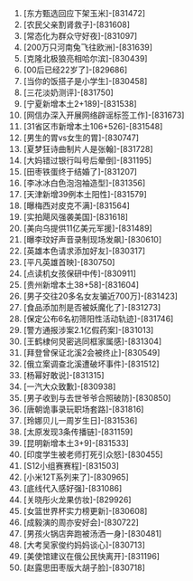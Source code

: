 
1. [东方甄选回应下架玉米]-[831472]
1. [农民父亲割肾救子]-[831608]
1. [常态化为群众守好夜]-[831097]
1. [200万只河南兔飞往欧洲]-[831639]
1. [克隆北极狼亮相哈尔滨]-[830439]
1. [00后已经22岁了]-[829686]
1. [当你的饭搭子是小学生]-[830458]
1. [三花淡奶测评]-[831750]
1. [宁夏新增本土2+189]-[831538]
1. [网信办深入开展网络辟谣标签工作]-[831673]
1. [31省区市新增本土106+526]-[831548]
1. [男生的胃vs女生的胃]-[830747]
1. [夏梦狂诗曲制片人是张翰]-[831728]
1. [大妈错过银行叫号后晕倒]-[831195]
1. [田枣铁蛋终于结婚了]-[831207]
1. [李冰冰白色泡泡袖造型]-[831356]
1. [天津新增39例本土阳性]-[831579]
1. [曝梅西对皮克不满]-[831564]
1. [实拍飓风强袭美国]-[831618]
1. [美向乌提供11亿美元军援]-[831489]
1. [曝李玟好声音录制现场发飙]-[830610]
1. [英雄本色请求添加好友]-[830317]
1. [平凡英雄首映]-[830750]
1. [点读机女孩保研中传]-[830911]
1. [贵州新增本土38+58]-[831604]
1. [男子交往20多名女友骗近700万]-[831423]
1. [食品添加剂是否被妖魔化了]-[831273]
1. [保定公布6名初筛阳性活动轨迹]-[831746]
1. [警方通报涉案2.1亿假药案]-[831013]
1. [王鹤棣何炅密逃同框家属感]-[831304]
1. [拜登曾保证北溪2会被终止]-[830549]
1. [俄立案调查北溪遭破坏事件]-[831512]
1. [杨幂好敢说]-[831315]
1. [一汽大众致歉]-[830938]
1. [男子收到与去世爷爷合照破防]-[830850]
1. [唐朝诡事录玩职场套路]-[831816]
1. [玲娜贝儿一周岁生日]-[831536]
1. [太原发现3条传播链]-[831159]
1. [昆明新增本土3+9]-[831533]
1. [印度学生被老师打死引众怒]-[830455]
1. [S12小组赛赛程]-[831503]
1. [小米12T系列来了]-[830965]
1. [底线代入感好强]-[831086]
1. [关晓彤火龙果仿妆]-[829926]
1. [女篮世界杯实力榜更新]-[830608]
1. [成毅演的周亦安好会]-[830722]
1. [男孩火锅店奔跑被汤洒一身]-[830481]
1. [大考吴家俊约妈妈谈心]-[830713]
1. [美使馆建议在俄公民快离开]-[831196]
1. [赵露思田枣版大胡子脸]-[830718]